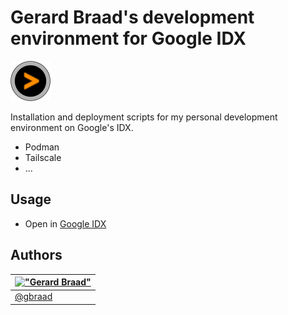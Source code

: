Gerard Braad's development environment for Google IDX
=====================================================

!["Prompt"](https://raw.githubusercontent.com/gbraad/assets/gh-pages/icons/prompt-icon-64.png)


Installation and deployment scripts for my personal development environment on Google's IDX.

  - Podman
  - Tailscale
  - ...


Usage
-----

  * Open in [Google IDX](https://idx.google.com/)


Authors
-------

| [!["Gerard Braad"](http://gravatar.com/avatar/e466994eea3c2a1672564e45aca844d0.png?s=60)](http://gbraad.nl "Gerard Braad <me@gbraad.nl>") |
|---|
| [@gbraad](https://gbraad.nl/social)  |
